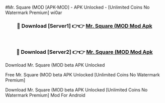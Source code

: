 #Mr. Square (MOD [APK-MOD] - APK Unlocked - [Unlimited Coins No Watermark Premium] wi0ar



<div align="center">

<h3>🔴 Download [Server1] 👉👉 <a href="https://momento.my/?title=Mr._Square_(MOD">Mr. Square (MOD Mod Apk</a></h3><br>

<h3>🔴 Download [Server2] 👉👉 <a href="https://momento.my/?title=Mr._Square_(MOD">Mr. Square (MOD Mod Apk</a></h3>
</div>



Download Mr. Square (MOD beta APK Unlocked

Free Mr. Square (MOD beta APK Unlocked [Unlimited Coins No Watermark Premium]

Download Mr. Square (MOD beta APK Unlocked [Unlimited Coins No Watermark Premium] Mod For Android
